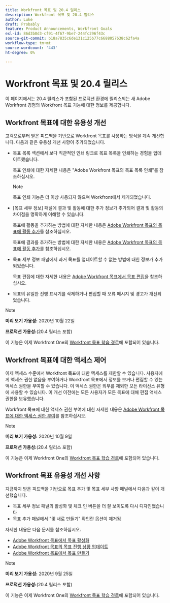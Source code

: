 ```yaml
---
title: Workfront 목표 및 20.4 릴리스
description: Workfront 목표 및 20.4 릴리스
author: Luke
draft: Probably
feature: Product Announcements, Workfront Goals
exl-id: 86d3b8d3-cf91-4f67-9be7-244fc296f43c
source-git-commit: b18a7835c6de131c125b77c6688057638c62fa4a
workflow-type: tm+mt
source-wordcount: '443'
ht-degree: 0%

---
```


# Workfront 목표 및 20.4 릴리스

이 페이지에서는 20.4 릴리스가 포함된 프로덕션 환경에 릴리스되는 새 Adobe Workfront 경험의 Workfront 목표 기능에 대한 정보를 제공합니다.

## Workfront 목표에 대한 유용성 개선

고객으로부터 받은 피드백을 기반으로 Workfront 목표를 사용하는 방식을 계속 개선합니다. 다음과 같은 유용성 개선 사항이 추가되었습니다.

* 목표 목록 섹션에서 보다 직관적인 인쇄 링크로 목표 목록을 인쇄하는 경험을 업데이트했습니다.

  목표 인쇄에 대한 자세한 내용은 &quot;Adobe Workfront 목표의 목표 목록 인쇄&quot;를 참조하십시오.

  >[!NOTE]
  >
  >  목표 인쇄 기능은 더 이상 사용되지 않으며 Workfront에서 제거되었습니다.


* [목표 세부 정보] 패널에 결과 및 활동에 대한 추가 정보가 추가되어 결과 및 활동의 차이점을 명확하게 이해할 수 있습니다.

  목표에 활동을 추가하는 방법에 대한 자세한 내용은 [Adobe Workfront 목표의 목표에 활동 추가](../../../workfront-goals/results-and-activities/add-activities-to-goals.md)를 참조하십시오.

  목표에 결과를 추가하는 방법에 대한 자세한 내용은 [Adobe Workfront 목표의 목표에 활동 추가](../../../workfront-goals/results-and-activities/add-activities-to-goals.md)를 참조하십시오.

* 목표 세부 정보 패널에서 과거 목표를 업데이트할 수 없는 방법에 대한 정보가 추가되었습니다.

  목표 편집에 대한 자세한 내용은 [Adobe Workfront 목표에서 목표 편집](../../../workfront-goals/goal-management/edit-goals.md)을 참조하십시오.

* 목표의 유일한 진행 표시기를 삭제하거나 편집할 때 오류 메시지 및 경고가 개선되었습니다.

>[!NOTE]
>
>**미리 보기 가용성:** 2020년 10월 22일
>
>**프로덕션 가용성:**(20.4 릴리스 포함)

이 기능은 이제 Workfront One의 [Workfront 목표 학습 경로](https://experienceleague.adobe.com/en/docs/workfront-learn/tutorials-workfront/home)에 포함되어 있습니다.

## Workfront 목표에 대한 액세스 제어

이제 액세스 수준에서 Workfront 목표에 대한 액세스를 제한할 수 있습니다. 사용자에게 액세스 권한 없음을 부여하거나 Workfront 목표에서 정보를 보거나 편집할 수 있는 액세스 권한을 부여할 수 있습니다. 이 액세스 권한은 외부를 제외한 모든 라이선스 유형에 사용할 수 있습니다. 이 개선 이전에는 모든 사용자가 모든 목표에 대해 편집 액세스 권한을 보유했습니다.

Workfront 목표에 대한 액세스 권한 부여에 대한 자세한 내용은 [Adobe Workfront 목표에 대한 액세스 권한 부여](../../../administration-and-setup/add-users/configure-and-grant-access/grant-access-goals.md)를 참조하십시오.

>[!NOTE]
>
>**미리 보기 가용성:** 2020년 10월 9일
>
>**프로덕션 가용성:**(20.4 릴리스 포함)

이 기능은 이제 Workfront One의 [Workfront 목표 학습 경로](https://experienceleague.adobe.com/en/docs/workfront-learn/tutorials-workfront/home)에 포함되어 있습니다.

## Workfront 목표 유용성 개선 사항

지금까지 받은 피드백을 기반으로 목표 추가 및 목표 세부 사항 패널에서 다음과 같이 개선했습니다.

* 목표 세부 정보 패널의 활성화 및 체크 인 버튼을 더 잘 보이도록 다시 디자인했습니다 
* 목표 추가 패널에서 &quot;및 새로 만들기&quot; 확인란 옵션이 제거됨

자세한 내용은 다음 문서를 참조하십시오.

* [Adobe Workfront 목표에서 목표 활성화](../../../workfront-goals/goal-management/activate-goals.md)
* [Adobe Workfront 목표의 목표 진행 상황 업데이트](../../../workfront-goals/goal-review-and-workfront-goals-sections/check-in-goals.md)
* [Adobe Workfront 목표에서 목표 만들기](../../../workfront-goals/goal-management/create-goals.md)

>[!NOTE]
>
>**미리 보기 가용성:** 2020년 9월 25일
>
>**프로덕션 가용성:**(20.4 릴리스 포함)

이 기능은 이제 Workfront One의 [Workfront 목표 학습 경로](https://experienceleague.adobe.com/en/docs/workfront-learn/tutorials-workfront/home)에 포함되어 있습니다.
